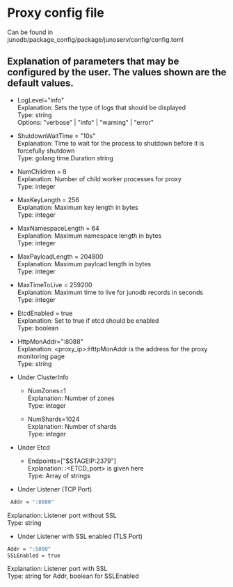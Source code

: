 # Proxy config file

Can be found in junodb/package_config/package/junoserv/config/config.toml


## Explanation of parameters that may be configured by the user. The values shown are the default values. 

* LogLevel="info" <br>
  Explanation: Sets the type of logs that should be displayed <br>
  Type: string <br>
  Options: "verbose" | "info" | "warning" | "error"<br>

* ShutdownWaitTime = "10s"<br>
  Explanation: Time to wait for the process to shutdown before it is forcefully shutdown<br>
  Type: golang time.Duration string <br>

* NumChildren = 8 <br> 
  Explanation: Number of child worker processes for proxy <br>
  Type: integer <br>

* MaxKeyLength = 256<br>
  Explanation: Maximum key length in bytes <br>
  Type: integer <br>

* MaxNamespaceLength = 64<br>
  Explanation: Maximum namespace length in bytes <br>
  Type: integer <br>

* MaxPayloadLength = 204800<br>
  Explanation: Maximum payload length in bytes <br>
  Type: integer <br>

* MaxTimeToLive = 259200<br>
  Explanation: Maximum time to live for junodb records in seconds <br>
  Type: integer <br>


* EtcdEnabled = true<br>
  Explanation: Set to true if etcd should be enabled <br>
  Type: boolean <br>


* HttpMonAddr=":8088"<br>
  Explanation: <proxy_ip>:HttpMonAddr is the address for the proxy monitoring page <br>
  Type: string <br>


* Under ClusterInfo<br>
  * NumZones=1<br>
    Explanation: Number of zones<br>
    Type: integer<br>

  * NumShards=1024<br>
    Explanation: Number of shards<br>
    Type: integer<br>
    

* Under Etcd<br>
  * Endpoints=["$STAGEIP:2379"]<br>
    Explanation: <ETCD IP>:<ETCD_port> is given here <br>
    Type:  Array of strings<br>

* Under Listener (TCP Port)
``` bash
 Addr = ":8080"
 ```
Explanation: Listener port without SSL <br>
Type:  string<br>

* Under Listener with SSL enabled (TLS Port)<br>
 ``` bash
 Addr = ":5080"
 SSLEnabled = true
 ```
  Explanation: Listener port with SSL <br>
  Type:  string for Addr, boolean for SSLEnabled<br>

